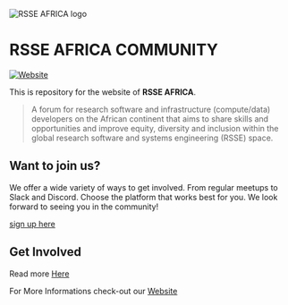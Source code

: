 ![RSSE AFRICA logo](assets/media/logo.png)

# RSSE AFRICA COMMUNITY

[![Website](https://img.shields.io/website?down_color=red&down_message=offline&label=rsse.africa&up_color=blue&up_message=online&url=https%3A%2F%2Fforrt.org%2F)](https://rsse.africa/)

This is repository for the website of **RSSE AFRICA**.


> A forum for research software and infrastructure (compute/data) developers on the African continent that aims to share skills and opportunities and improve equity, diversity and inclusion within the global research software and systems engineering (RSSE) space.

## Want to join us?

We offer a wide variety of ways to get involved. From regular meetups to Slack and Discord. Choose the platform that works best for you. We look forward to seeing you in the community!

[sign up here ](https://talarify.us14.list-manage.com/subscribe?u=35d5db26d3b108b9ef9b9ac43&id=55e9f5a692) 

## Get Involved 

Read more [Here](/docs/CONTRIBUTING.md)

For More Informations check-out our [Website](https://rsse.africa/join/)